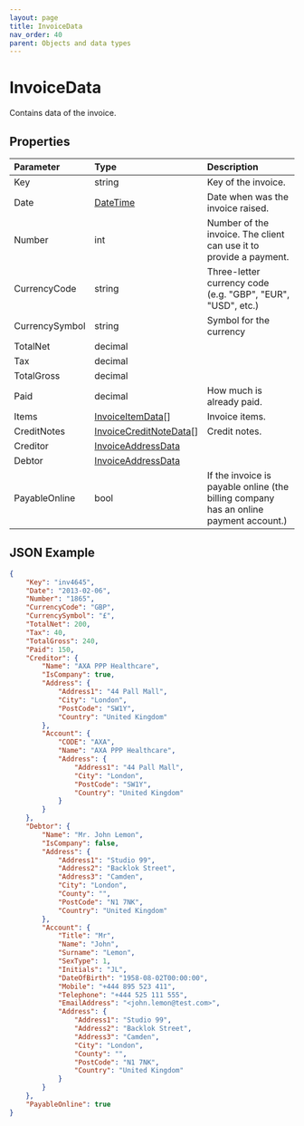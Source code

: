 ```yaml
---
layout: page
title: InvoiceData
nav_order: 40
parent: Objects and data types
---
```


# InvoiceData

Contains data of the invoice.

## Properties

| Parameter | Type   | Description                                                 |
|:----------|:-------|:------------------------------------------------------------|
| Key | string | Key of the invoice. |
| Date | [DateTime](../objects-and-data-types/datetime) | Date when was the invoice raised. |
| Number | int | Number of the invoice. The client can use it to provide a payment. |
| CurrencyCode | string | Three-letter currency code (e.g. "GBP", "EUR", "USD", etc.) |
| CurrencySymbol | string | Symbol for the currency |
| TotalNet | decimal |     |
| Tax | decimal |     |
| TotalGross | decimal |     |
| Paid | decimal | How much is already paid. |
| Items | [InvoiceItemData](../objects-and-data-types/invoiceitemdata)[] | Invoice items. |
| CreditNotes | [InvoiceCreditNoteData](../objects-and-data-types/invoicecreditnotedata)[] | Credit notes. |
| Creditor | [InvoiceAddressData](../objects-and-data-types/invoiceaddressdata) |     |
| Debtor | [InvoiceAddressData](../objects-and-data-types/invoiceaddressdata) |     |
| PayableOnline | bool | If the invoice is payable online (the billing company has an online payment account.) |

## JSON Example

```json
{
    "Key": "inv4645",
    "Date": "2013-02-06",
    "Number": "1865",
    "CurrencyCode": "GBP",
    "CurrencySymbol": "£",
    "TotalNet": 200,
    "Tax": 40,
    "TotalGross": 240,
    "Paid": 150,
    "Creditor": {
        "Name": "AXA PPP Healthcare",
        "IsCompany": true,
        "Address": {
            "Address1": "44 Pall Mall",
            "City": "London",
            "PostCode": "SW1Y",
            "Country": "United Kingdom"
        },
        "Account": {
            "CODE": "AXA",
            "Name": "AXA PPP Healthcare",
            "Address": {
                "Address1": "44 Pall Mall",
                "City": "London",
                "PostCode": "SW1Y",
                "Country": "United Kingdom"
            }
        }
    },
    "Debtor": {
        "Name": "Mr. John Lemon",
        "IsCompany": false,
        "Address": {
            "Address1": "Studio 99",
            "Address2": "Backlok Street",
            "Address3": "Camden",
            "City": "London",
            "County": "",
            "PostCode": "N1 7NK",
            "Country": "United Kingdom"
        },
        "Account": {
            "Title": "Mr",
            "Name": "John",
            "Surname": "Lemon",
            "SexType": 1,
            "Initials": "JL",
            "DateOfBirth": "1958-08-02T00:00:00",
            "Mobile": "+444 895 523 411",
            "Telephone": "+444 525 111 555",
            "EmailAddress": "<john.lemon@test.com>",
            "Address": {
                "Address1": "Studio 99",
                "Address2": "Backlok Street",
                "Address3": "Camden",
                "City": "London",
                "County": "",
                "PostCode": "N1 7NK",
                "Country": "United Kingdom"
            }
        }
    },
    "PayableOnline": true
}
```
